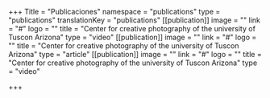 +++
Title = "Publicaciones"
namespace = "publications"
type = "publications"
translationKey = "publications"
[[publication]]
image = ""
link = "#"
logo = ""
title = "Center for creative photography of the university of Tuscon Arizona"
type = "video"
[[publication]]
image = ""
link = "#"
logo = ""
title = "Center for creative photography of the university of Tuscon Arizona"
type = "article"
[[publication]]
image = ""
link = "#"
logo = ""
title = "Center for creative photography of the university of Tuscon Arizona"
type = "video"

+++

